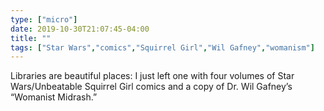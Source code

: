 ```yaml
---
type: ["micro"]
date: 2019-10-30T21:07:45-04:00
title: ""
tags: ["Star Wars","comics","Squirrel Girl","Wil Gafney","womanism"]
---
```

Libraries are beautiful places: I just left one with four volumes of Star Wars/Unbeatable Squirrel Girl comics and a copy of Dr. Wil Gafney’s “Womanist Midrash.”
